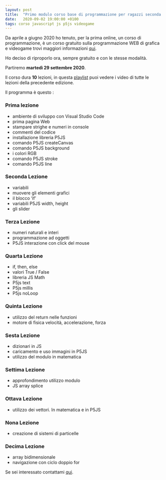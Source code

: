 ```yaml
---
layout: post
title:  "Primo modulo corso base di programmazione per ragazzi seconda edizione"
date:   2020-09-02 19:00:00 +0100
tags: corso javascript js p5js videogame
---
```


Da aprile a giugno 2020 ho tenuto, per la prima online, un corso di programmazione, è un corso gratuito sulla programmazione WEB di grafica e videogame trovi maggiori informazioni [qui](/2020/03/28/corso-base-di-programmazione-videogame.html).

Ho deciso di riproporlo ora, sempre gratuito e con le stesse modalità.

Partiremo **martedì 29 settembre 2020**.

Il corso dura **10** lezioni, in questa [playlist](https://www.youtube.com/playlist?list=PLg-JW6-YwE8DxSU5U0B89-QRtCPdFHW2W) puoi vedere i video di tutte le lezioni della precedente edizione.

Il programma è questo :

### Prima lezione
- ambiente di sviluppo con Visual Studio Code
- prima pagina Web
- stampare strighe e numeri in console
- commenti del codice
- installazione libreria P5JS
- comando P5JS createCanvas
- comando P5JS background
- i colori RGB
- comando P5JS stroke
 - comando P5JS line
### Seconda Lezione
- variabili
- muovere gli elementi grafici
- il blocco ‘if’ 
- variabili P5JS width, height
- gli slider
### Terza Lezione
- numeri naturali e interi
- programmazione ad oggetti
- P5JS interazione con click del mouse
### Quarta Lezione
- if, then, else
- valori True / False
- libreria JS Math
- P5js text
- P5js millis
- P5js noLoop
### Quinta Lezione
- utilizzo del return nelle funzioni
- motore di fisica velocità, accelerazione, forza
### Sesta Lezione
- dizionari in JS
- caricamento e uso immagini in P5JS
- utilizzo del modulo in matematica
### Settima Lezione
- approfondimento utilizzo modulo
- JS array splice
### Ottava Lezione
- utilizzo dei vettori. In matematica e in P5JS
### Nona Lezione
- creazione di sistemi di particelle
### Decima Lezione
- array bidimensionale
- navigazione con ciclo doppio for


Se sei interessato contattami [qui](/chi-sono).